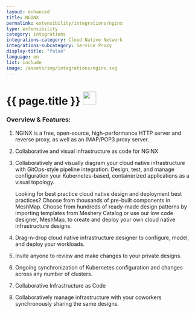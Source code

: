 ```yaml
---
layout: enhanced
title: NGINX
permalink: extensibility/integrations/nginx
type: extensibility
category: integrations
integrations-category: Cloud Native Network
integrations-subcategory: Service Proxy
display-title: "false"
language: en
list: include
image: /assets/img/integrations/nginx.svg
---
```


<h1>{{ page.title }} <img src="{{ page.image }}" style="width: 35px; height: 35px;" /></h1>


<!-- This needs replaced with the Category property, not the sub-category.
 #### About: NGINX is a free, open-source, high-performance HTTP server and reverse proxy, as well as an IMAP/POP3 proxy server. -->

### Overview & Features:

1. NGINX is a free, open-source, high-performance HTTP server and reverse proxy, as well as an IMAP/POP3 proxy server.

2. Collaborative and visual infrastructure as code for NGINX

4. 
    Collaboratively and visually diagram your cloud native infrastructure with GitOps-style pipeline integration. Design, test, and manage configuration your Kubernetes-based, containerized applications as a visual topology.



    Looking for best practice cloud native design and deployment best practices? Choose from thousands of pre-built components in MeshMap. Choose from hundreds of ready-made design patterns by importing templates from Meshery Catalog or use our low code designer, MeshMap, to create and deploy your own cloud native infrastructure designs.



5. Drag-n-drop cloud native infrastructure designer to configure, model, and deploy your workloads.

6. Invite anyone to review and make changes to your private designs.

7. Ongoing synchronization of Kubernetes configuration and changes across any number of clusters.

8. Collaborative Infrastructure as Code

9. Collaboratively manage infrastructure with your coworkers synchronously sharing the same designs.

